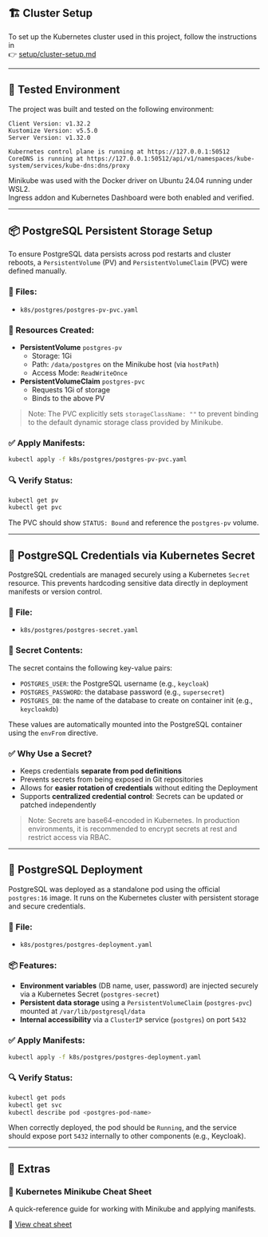 ## 🏗️ Cluster Setup  
To set up the Kubernetes cluster used in this project, follow the instructions in  
👉 [setup/cluster-setup.md](setup/cluster-setup.md)

---

## 🧪 Tested Environment  
The project was built and tested on the following environment:

```
Client Version: v1.32.2  
Kustomize Version: v5.5.0  
Server Version: v1.32.0  

Kubernetes control plane is running at https://127.0.0.1:50512  
CoreDNS is running at https://127.0.0.1:50512/api/v1/namespaces/kube-system/services/kube-dns:dns/proxy
```

Minikube was used with the Docker driver on Ubuntu 24.04 running under WSL2.  
Ingress addon and Kubernetes Dashboard were both enabled and verified.

---

## 📦 PostgreSQL Persistent Storage Setup  
To ensure PostgreSQL data persists across pod restarts and cluster reboots, a `PersistentVolume` (PV) and `PersistentVolumeClaim` (PVC) were defined manually.

### 📁 Files:  
- `k8s/postgres/postgres-pv-pvc.yaml`

### 🧱 Resources Created:  
- **PersistentVolume** `postgres-pv`  
  - Storage: 1Gi  
  - Path: `/data/postgres` on the Minikube host (via `hostPath`)  
  - Access Mode: `ReadWriteOnce`  
- **PersistentVolumeClaim** `postgres-pvc`  
  - Requests 1Gi of storage  
  - Binds to the above PV

> Note: The PVC explicitly sets `storageClassName: ""` to prevent binding to the default dynamic storage class provided by Minikube.

### ✅ Apply Manifests:  
```bash
kubectl apply -f k8s/postgres/postgres-pv-pvc.yaml
```

### 🔍 Verify Status:  
```bash
kubectl get pv
kubectl get pvc
```

The PVC should show `STATUS: Bound` and reference the `postgres-pv` volume.

---

## 🔐 PostgreSQL Credentials via Kubernetes Secret

PostgreSQL credentials are managed securely using a Kubernetes `Secret` resource. This prevents hardcoding sensitive data directly in deployment manifests or version control.

### 📁 File:
- `k8s/postgres/postgres-secret.yaml`

### 🧾 Secret Contents:
The secret contains the following key-value pairs:
- `POSTGRES_USER`: the PostgreSQL username (e.g., `keycloak`)
- `POSTGRES_PASSWORD`: the database password (e.g., `supersecret`)
- `POSTGRES_DB`: the name of the database to create on container init (e.g., `keycloakdb`)

These values are automatically mounted into the PostgreSQL container using the `envFrom` directive.

### ✅ Why Use a Secret?
- Keeps credentials **separate from pod definitions**
- Prevents secrets from being exposed in Git repositories
- Allows for **easier rotation of credentials** without editing the Deployment
- Supports **centralized credential control**: Secrets can be updated or patched independently

> Note: Secrets are base64-encoded in Kubernetes. In production environments, it is recommended to encrypt secrets at rest and restrict access via RBAC.

---

## 🐘 PostgreSQL Deployment

PostgreSQL was deployed as a standalone pod using the official `postgres:16` image. It runs on the Kubernetes cluster with persistent storage and secure credentials.

### 📁 File:
- `k8s/postgres/postgres-deployment.yaml`

### 📦 Features:
- **Environment variables** (DB name, user, password) are injected securely via a Kubernetes Secret (`postgres-secret`)
- **Persistent data storage** using a `PersistentVolumeClaim` (`postgres-pvc`) mounted at `/var/lib/postgresql/data`
- **Internal accessibility** via a `ClusterIP` service (`postgres`) on port `5432`

### ✅ Apply Manifests:
```bash
kubectl apply -f k8s/postgres/postgres-deployment.yaml
```

### 🔍 Verify Status:
```bash
kubectl get pods
kubectl get svc
kubectl describe pod <postgres-pod-name>
```

When correctly deployed, the pod should be `Running`, and the service should expose port `5432` internally to other components (e.g., Keycloak).

---

## 🧾 Extras  
### 🔹 Kubernetes Minikube Cheat Sheet  
A quick-reference guide for working with Minikube and applying manifests.

📄 [View cheat sheet](notes/k8s-minikube-cheatsheet.md)

